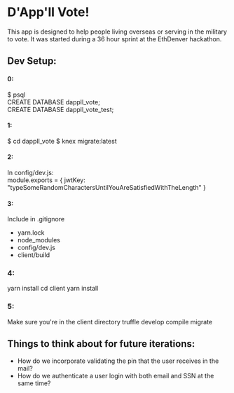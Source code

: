 # D'App'll Vote!

This app is designed to help people living overseas or serving in the military to vote. It was started during a 36 hour sprint at the EthDenver hackathon.

## Dev Setup:

#### 0:  
$ psql  
CREATE DATABASE dappll_vote;  
CREATE DATABASE dappll_vote_test;  

#### 1: 
$ cd dappll_vote
$ knex migrate:latest  

#### 2:  
In config/dev.js:  
    module.exports = {
      jwtKey: "typeSomeRandomCharactersUntilYouAreSatisfiedWithTheLength"
    }

#### 3:  
Include in .gitignore
- yarn.lock
- node_modules
- config/dev.js
- client/build

### 4:
yarn install
cd client
yarn install

### 5:
Make sure you're in the client directory
truffle develop
compile
migrate

## Things to think about for future iterations:

- How do we incorporate validating the pin that the user receives in the mail?
- How do we authenticate a user login with both email and SSN at the same time?
